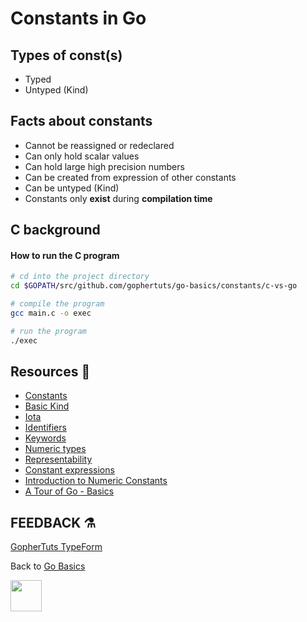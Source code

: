 # Constants in Go

## Types of const(s)

- Typed
- Untyped (Kind)

## Facts about constants

- Cannot be reassigned or redeclared
- Can only hold scalar values
- Can hold large high precision numbers
- Can be created from expression of other constants
- Can be untyped (Kind)
- Constants only **exist** during **compilation time**

## C background

#### How to run the C program

```bash
# cd into the project directory
cd $GOPATH/src/github.com/gophertuts/go-basics/constants/c-vs-go

# compile the program
gcc main.c -o exec

# run the program
./exec
```

## Resources 💎

- [Constants](https://blog.golang.org/constants)
- [Basic Kind](https://golang.org/pkg/go/types/#Basic.Kind)
- [Iota](https://github.com/golang/go/wiki/Iota)
- [Identifiers](https://golang.org/ref/spec#Identifiers)
- [Keywords](https://golang.org/ref/spec#Keywords)
- [Numeric types](https://golang.org/ref/spec#Numeric_types)
- [Representability](https://golang.org/ref/spec#Representability)
- [Constant expressions](https://golang.org/ref/spec#Constant_expressions)
- [Introduction to Numeric Constants](https://www.ardanlabs.com/blog/2014/04/introduction-to-numeric-constants-in-go.html)
- [A Tour of Go - Basics](https://tour.golang.org/basics/1)

## FEEDBACK ⚗

[GopherTuts TypeForm](http://feedback.gophertuts.com)

Back to
[Go Basics](https://github.com/gophertuts/go-basics)

<img src="https://github.com/gophertuts/go-basics/raw/master/gophertuts.svg?sanitize=true" width="50px"/>
